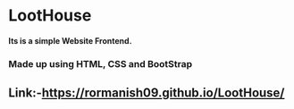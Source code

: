 # LootHouse

#### Its is a simple Website Frontend.


### Made up using HTML, CSS and BootStrap

## Link:-https://rormanish09.github.io/LootHouse/
